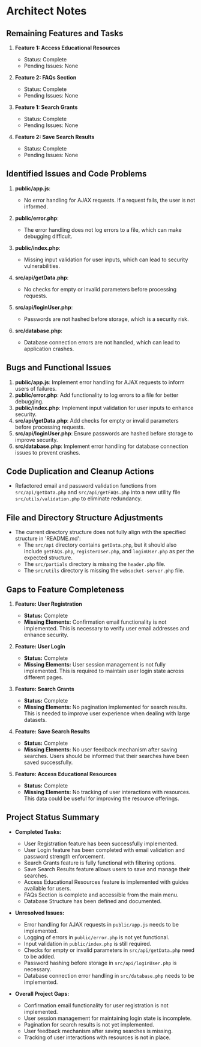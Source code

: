 # Architect Notes

## Remaining Features and Tasks

1. **Feature 1: Access Educational Resources**
   - Status: Complete
   - Pending Issues: None

2. **Feature 2: FAQs Section**
   - Status: Complete
   - Pending Issues: None

3. **Feature 1: Search Grants**
   - Status: Complete
   - Pending Issues: None

4. **Feature 2: Save Search Results**
   - Status: Complete
   - Pending Issues: None

## Identified Issues and Code Problems

1. **public/app.js**: 
   - No error handling for AJAX requests. If a request fails, the user is not informed.
   
2. **public/error.php**: 
   - The error handling does not log errors to a file, which can make debugging difficult.
   
3. **public/index.php**: 
   - Missing input validation for user inputs, which can lead to security vulnerabilities.
   
4. **src/api/getData.php**: 
   - No checks for empty or invalid parameters before processing requests.
   
5. **src/api/loginUser.php**: 
   - Passwords are not hashed before storage, which is a security risk.
   
6. **src/database.php**: 
   - Database connection errors are not handled, which can lead to application crashes.

## Bugs and Functional Issues

1. **public/app.js**: Implement error handling for AJAX requests to inform users of failures.
2. **public/error.php**: Add functionality to log errors to a file for better debugging.
3. **public/index.php**: Implement input validation for user inputs to enhance security.
4. **src/api/getData.php**: Add checks for empty or invalid parameters before processing requests.
5. **src/api/loginUser.php**: Ensure passwords are hashed before storage to improve security.
6. **src/database.php**: Implement error handling for database connection issues to prevent crashes.

## Code Duplication and Cleanup Actions

- Refactored email and password validation functions from `src/api/getData.php` and `src/api/getFAQs.php` into a new utility file `src/utils/validation.php` to eliminate redundancy.

## File and Directory Structure Adjustments

- The current directory structure does not fully align with the specified structure in 'README.md':
  - The `src/api` directory contains `getData.php`, but it should also include `getFAQs.php`, `registerUser.php`, and `loginUser.php` as per the expected structure.
  - The `src/partials` directory is missing the `header.php` file.
  - The `src/utils` directory is missing the `websocket-server.php` file.

## Gaps to Feature Completeness

1. **Feature: User Registration**
   - **Status:** Complete
   - **Missing Elements:** Confirmation email functionality is not implemented. This is necessary to verify user email addresses and enhance security.

2. **Feature: User Login**
   - **Status:** Complete
   - **Missing Elements:** User session management is not fully implemented. This is required to maintain user login state across different pages.

3. **Feature: Search Grants**
   - **Status:** Complete
   - **Missing Elements:** No pagination implemented for search results. This is needed to improve user experience when dealing with large datasets.

4. **Feature: Save Search Results**
   - **Status:** Complete
   - **Missing Elements:** No user feedback mechanism after saving searches. Users should be informed that their searches have been saved successfully.

5. **Feature: Access Educational Resources**
   - **Status:** Complete
   - **Missing Elements:** No tracking of user interactions with resources. This data could be useful for improving the resource offerings.

## Project Status Summary
- **Completed Tasks:**
  - User Registration feature has been successfully implemented.
  - User Login feature has been completed with email validation and password strength enforcement.
  - Search Grants feature is fully functional with filtering options.
  - Save Search Results feature allows users to save and manage their searches.
  - Access Educational Resources feature is implemented with guides available for users.
  - FAQs Section is complete and accessible from the main menu.
  - Database Structure has been defined and documented.

- **Unresolved Issues:**
  - Error handling for AJAX requests in `public/app.js` needs to be implemented.
  - Logging of errors in `public/error.php` is not yet functional.
  - Input validation in `public/index.php` is still required.
  - Checks for empty or invalid parameters in `src/api/getData.php` need to be added.
  - Password hashing before storage in `src/api/loginUser.php` is necessary.
  - Database connection error handling in `src/database.php` needs to be implemented.

- **Overall Project Gaps:**
  - Confirmation email functionality for user registration is not implemented.
  - User session management for maintaining login state is incomplete.
  - Pagination for search results is not yet implemented.
  - User feedback mechanism after saving searches is missing.
  - Tracking of user interactions with resources is not in place.


